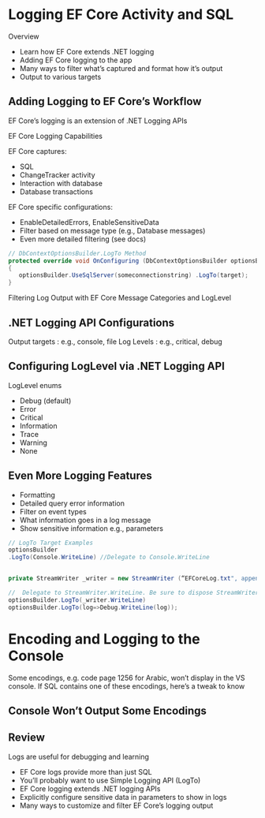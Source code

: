 # Logging EF Core Activity and SQL

Overview

- Learn how EF Core extends .NET logging
- Adding EF Core logging to the app
- Many ways to filter what’s captured and format how it’s output
- Output to various targets

## Adding Logging to EF Core’s Workflow

EF Core’s logging is an extension of .NET Logging APIs

EF Core Logging Capabilities

EF Core captures:
- SQL
- ChangeTracker activity
- Interaction with database
- Database transactions

EF Core specific configurations:
- EnableDetailedErrors, EnableSensitiveData
- Filter based on message type (e.g., Database messages)
- Even more detailed filtering (see docs)


 ```cs
 // DbContextOptionsBuilder.LogTo Method
protected override void OnConfiguring (DbContextOptionsBuilder optionsBuilder)
 {
    optionsBuilder.UseSqlServer(someconnectionstring) .LogTo(target);
 }
```

Filtering Log Output with EF Core Message Categories and LogLevel

## .NET Logging API Configurations

Output targets : e.g., console, file
Log Levels : e.g., critical, debug


## Configuring LogLevel via .NET Logging API

 LogLevel enums
 - Debug (default)
 - Error
 - Critical
 - Information
 - Trace
 - Warning
 - None

## Even More Logging Features

-  Formatting
-  Detailed query error information
-  Filter on event types
-  What information goes in a log message
-  Show sensitive information e.g., parameters

 ```cs
 // LogTo Target Examples
optionsBuilder
 .LogTo(Console.WriteLine) //Delegate to Console.WriteLine


 private StreamWriter _writer = new StreamWriter (“EFCoreLog.txt", append: true); 

//  Delegate to StreamWriter.WriteLine. Be sure to dispose StreamWriter to save file
 optionsBuilder.LogTo(_writer.WriteLine)
 optionsBuilder.LogTo(log=>Debug.WriteLine(log));
```

# Encoding and Logging to the Console
Some encodings, e.g. code page 1256 for Arabic, won’t display in the VS console. If SQL contains one of these encodings, here’s a tweak to know

## Console Won’t Output Some Encodings

## Review

Logs are useful for debugging and learning
- EF Core logs provide more than just SQL
- You’ll probably want to use Simple Logging API (LogTo)
- EF Core logging extends .NET logging APIs
- Explicitly configure sensitive data in parameters to show in logs
- Many ways to customize and filter EF Core’s logging output
